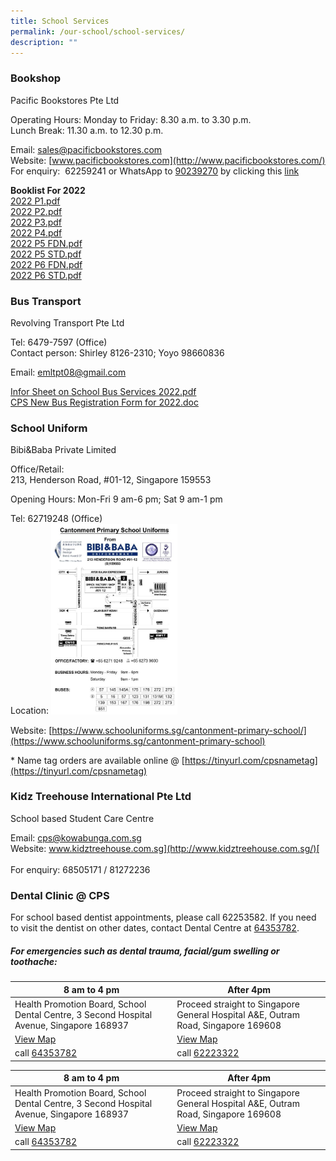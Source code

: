 ```yaml
---
title: School Services
permalink: /our-school/school-services/
description: ""
---
```

### Bookshop

Pacific Bookstores Pte Ltd

Operating Hours: Monday to Friday: 8.30 a.m. to 3.30 p.m. <br> Lunch Break: 11.30 a.m. to 12.30 p.m.  

Email: [sales@pacificbookstores.com](mailto:sales@pacificbookstores.com) <br> 
Website: [www.pacificbookstores.com](http://www.pacificbookstores.com/) <br>
For enquiry:  62259241 or WhatsApp to [90239270](https://wa.me/6590239270) by clicking this [link](https://wa.me/6565119568)

**Booklist For 2022** <br>
[2022 P1.pdf](/files/2022%20P1.pdf) <br>
[2022 P2.pdf](/files/2022%20P2.pdf) <br>
[2022 P3.pdf](/files/2022%20P3.pdf) <br>
[2022 P4.pdf](/files/2022%20P4.pdf) <br>
[2022 P5 FDN.pdf](/files/2022%20P5%20FDN.pdf) <br>
[2022 P5 STD.pdf](/files/2022%20P5%20STD.pdf) <br>
[2022 P6 FDN.pdf](/files/2022%20P6%20FDN.pdf) <br>
[2022 P6 STD.pdf](/files/2022%20P6%20STD.pdf)

### Bus Transport

Revolving Transport Pte Ltd

Tel: 6479-7597 (Office) <br>
Contact person: Shirley 8126-2310; Yoyo 98660836

Email: [emltpt08@gmail.com](mailto:emltpt08@gmail.com)  
  
[Infor Sheet on School Bus Services 2022.pdf](/files/Infor%20Sheet%20on%20School%20Bus%20Services%202022.pdf) <br>
[CPS New Bus Registration Form for 2022.doc](https://cantonmentpri.moe.edu.sg/qql/slot/u535/About%20Us/Bookshop/CPS%20New%20Bus%20Registration%20Form%20for%202022.doc)

### School Uniform

Bibi&Baba Private Limited       

Office/Retail: <br>
213, Henderson Road, #01-12, Singapore 159553 

Opening Hours: Mon-Fri 9 am-6 pm; Sat 9 am-1 pm

Tel: 62719248 (Office) <br>
Location: <img src="/images/Uniform%20Vendor%20Map.jpg" 
     style="width: 40%">

Website: [https://www.schooluniforms.sg/cantonment-primary-school/](https://www.schooluniforms.sg/cantonment-primary-school)

\* Name tag orders are available online @ [https://tinyurl.com/cpsnametag](https://tinyurl.com/cpsnametag)

### Kidz Treehouse International Pte Ltd

School based Student Care Centre

Email: [cps@kowabunga.com.sg](mailto:cps@kowabunga.com.sg) <br>
Website: [www.kidztreehouse.com.sg](http://www.kidztreehouse.com.sg/)[  
](https://kidztreehouse.com.sg/cps/) <br>
For enquiry: 68505171 / 81272236

### Dental Clinic @ CPS
 
For school based dentist appointments, please call 62253582. If you need to visit the dentist on other dates, contact Dental Centre at [64353782](tel:+6564353782).

##### For emergencies such as dental trauma, facial/gum swelling or toothache:  

| 8 am to 4 pm | After 4pm |
| -------- | -------- |
| Health Promotion Board, School Dental Centre, 3 Second Hospital Avenue, Singapore 168937|Proceed straight to Singapore General Hospital A&E, Outram Road, Singapore 169608| 
|[View Map](http://www.onemap.gov.sg/main/v2/?lat=1.27960538581892&lng=103.838346361748)|[View Map](http://www.onemap.gov.sg/main/v2/?lat=1.27964383970221&lng=103.835541764663)|
| call [64353782](tel:+6564353782)|call [62223322](tel:+6562223322)|

| 8 am to 4 pm | After 4pm |
| -------- | -------- |
| Health Promotion Board, School Dental Centre, 3 Second Hospital Avenue, Singapore 168937|Proceed straight to Singapore General Hospital A&E, Outram Road, Singapore 169608| 
|[View Map](http://www.onemap.gov.sg/main/v2/?lat=1.27960538581892&lng=103.838346361748)|[View Map](http://www.onemap.gov.sg/main/v2/?lat=1.27964383970221&lng=103.835541764663)|
| call [64353782](tel:+6564353782)|call [62223322](tel:+6562223322)|